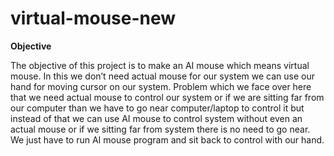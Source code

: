 # virtual-mouse-new

**Objective**

The objective of this project is to make an AI mouse which means virtual mouse. In this we don’t need actual mouse for our system we can use our hand for moving cursor on our system. Problem which we face over here that we need actual mouse to control our system or if we are sitting far from our computer than we have to go near computer/laptop to control it but instead of that we can use AI mouse to control system without even an actual mouse or if we sitting far from system there is no need to go near. We just have to run AI mouse program and sit back to control with our hand.
